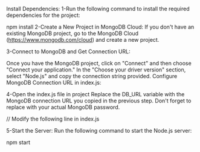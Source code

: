 Install Dependencies:
1-Run the following command to install the required dependencies for the project:

npm install
2-Create a New Project in MongoDB Cloud:
If you don't have an existing MongoDB project, go to the MongoDB Cloud (https://www.mongodb.com/cloud) and create a new project.

3-Connect to MongoDB and Get Connection URL:

Once you have the MongoDB project, click on "Connect" and then choose "Connect your application."
In the "Choose your driver version" section, select "Node.js" and copy the connection string provided.
Configure MongoDB Connection URL in index.js:

4-Open the index.js file in  project
Replace the DB_URL variable with the MongoDB connection URL you copied in the previous step. Don't forget to replace <password> with your actual MongoDB password.

// Modify the following line in index.js

5-Start the Server:
Run the following command to start the Node.js server:

npm start